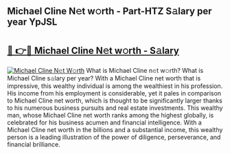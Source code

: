 ## Michael Cline N𝚎t w𝚘rth - Part-HTZ S𝚊lary per year YpJSL

# <h2><a href="http://gc0t69.nevu.top/?p=Michael+Cline">🔗 👉🔴 Michael Cline N𝚎t w𝚘rth - S𝚊lary</a></h2>

[![Michael Cline N𝚎t W𝚘rth](https://i.imgur.com/Oavwk0R.jpeg)](http://gc0t69.nevu.top/?p=Michael+Cline)
What is Michael Cline n𝚎t w𝚘rth? What is Michael Cline s𝚊lary per year?
With a Michael Cline net worth that is impressive, this wealthy individual is among the wealthiest in his profession. His income from his employment is considerable, yet it pales in comparison to Michael Cline net worth, which is thought to be significantly larger thanks to his numerous business pursuits and real estate investments. This wealthy man, whose Michael Cline net worth ranks among the highest globally, is celebrated for his business acumen and financial intelligence. With a Michael Cline net worth in the billions and a substantial income, this wealthy person is a leading illustration of the power of diligence, perseverance, and financial brilliance.
